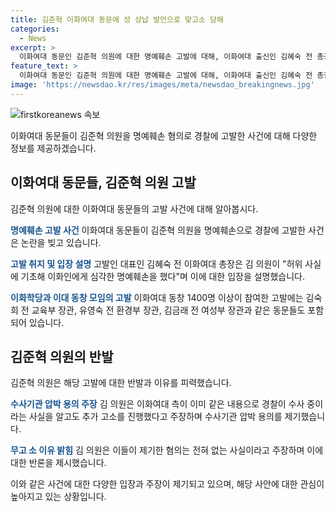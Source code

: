 ```yaml
---
title: 김준혁 이화여대 동문에 성 상납 발언으로 맞고소 당해
categories:
  - News
excerpt: >
  이화여대 동문인 김준혁 의원에 대한 명예훼손 고발에 대해, 이화여대 출신인 김혜숙 전 총장 등 1400여 명이 경찰에 고발장을 제출했다.  김 의원 측은 이에 맞고소로 응전하며, 수사기관 압박용이고 의정활동 방해라 주장했다. 또한, 김 의원은 사실을 왜곡하고 명예를 훼손했다는 주장에 대해 강하게 반박하였으며, 사후에 사과했던 것은 사실을 왜곡한 것이 아니라고 주장했다. 이화학당과 이대 동창 모임도 김 의원을 명예훼손 혐의로 고발하면서 논란을 확산시켰다.
feature_text: >
  이화여대 동문인 김준혁 의원에 대한 명예훼손 고발에 대해, 이화여대 출신인 김혜숙 전 총장 등 1400여 명이 경찰에 고발장을 제출했다.  김 의원 측은 이에 맞고소로 응전하며, 수사기관 압박용이고 의정활동 방해라 주장했다. 또한, 김 의원은 사실을 왜곡하고 명예를 훼손했다는 주장에 대해 강하게 반박하였으며, 사후에 사과했던 것은 사실을 왜곡한 것이 아니라고 주장했다. 이화학당과 이대 동창 모임도 김 의원을 명예훼손 혐의로 고발하면서 논란을 확산시켰다.
image: 'https://newsdao.kr/res/images/meta/newsdao_breakingnews.jpg'
---
```


<p><img src="https://newsdao.kr/res/images/meta/newsdao_breakingnews.jpg" alt="firstkoreanews 속보" /></p>

<p>이화여대 동문들이 김준혁 의원을 명예훼손 혐의로 경찰에 고발한 사건에 대해 다양한 정보를 제공하겠습니다.</p>

<h2 data-ke-size="size26">이화여대 동문들, 김준혁 의원 고발</h2>

<p>김준혁 의원에 대한 이화여대 동문들의 고발 사건에 대해 알아봅시다.</p>

<p><b><span style="color: #1a5490;">명예훼손 고발 사건</span></b>
이화여대 동문들이 김준혁 의원을 명예훼손으로 경찰에 고발한 사건은 논란을 빚고 있습니다.</p>

<p><b><span style="color: #1a5490;">고발 취지 및 입장 설명</span></b>
고발인 대표인 김혜숙 전 이화여대 총장은 김 의원이 "허위 사실에 기초해 이화인에게 심각한 명예훼손을 했다"며 이에 대한 입장을 설명했습니다.</p>

<p><b><span style="color: #1a5490;">이화학당과 이대 동창 모임의 고발</span></b>
이화여대 동창 1400명 이상이 참여한 고발에는 김숙희 전 교육부 장관, 유영숙 전 환경부 장관, 김금래 전 여성부 장관과 같은 동문들도 포함되어 있습니다.</p>

<h2 data-ke-size="size26">김준혁 의원의 반발</h2>

<p>김준혁 의원은 해당 고발에 대한 반발과 이유를 피력했습니다.</p>

<p><b><span style="color: #1a5490;">수사기관 압박 용의 주장</span></b>
김 의원은 이화여대 측이 이미 같은 내용으로 경찰이 수사 중이라는 사실을 알고도 추가 고소를 진행했다고 주장하며 수사기관 압박 용의를 제기했습니다.</p>

<p><b><span style="color: #1a5490;">무고 소 이유 밝힘</span></b>
김 의원은 이들이 제기한 혐의는 전혀 없는 사실이라고 주장하며 이에 대한 반론을 제시했습니다.</p>

<p>이와 같은 사건에 대한 다양한 입장과 주장이 제기되고 있으며, 해당 사안에 대한 관심이 높아지고 있는 상황입니다.</p>

